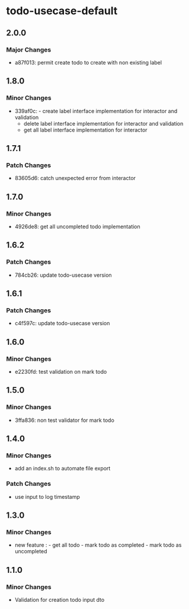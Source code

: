 # todo-usecase-default

## 2.0.0

### Major Changes

- a87f013: permit create todo to create with non existing label

## 1.8.0

### Minor Changes

- 339af0c: - create label interface implementation for interactor and validation
  - delete label interface implementation for interactor and validation
  - get all label interface implementation for interactor

## 1.7.1

### Patch Changes

- 83605d6: catch unexpected error from interactor

## 1.7.0

### Minor Changes

- 4926de8: get all uncompleted todo implementation

## 1.6.2

### Patch Changes

- 784cb26: update todo-usecase version

## 1.6.1

### Patch Changes

- c4f597c: update todo-usecase version

## 1.6.0

### Minor Changes

- e2230fd: test validation on mark todo

## 1.5.0

### Minor Changes

- 3ffa836: non test validator for mark todo

## 1.4.0

### Minor Changes

- add an index.sh to automate file export

### Patch Changes

- use input to log timestamp

## 1.3.0

### Minor Changes

- new feature : - get all todo - mark todo as completed - mark todo as uncompleted

## 1.1.0

### Minor Changes

- Validation for creation todo input dto
